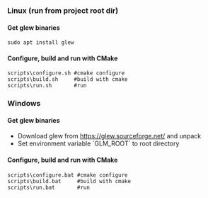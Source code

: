 

### Linux (run from project root dir)

#### Get glew binaries
    sudo apt install glew

#### Configure, build and run with CMake
    scripts\configure.sh #cmake configure
    scripts\build.sh     #build with cmake
    scripts\run.sh       #run
   
### Windows

#### Get glew binaries

- Download glew from https://glew.sourceforge.net/ and unpack
- Set environment variable ´GLM_ROOT´ to root directory

#### Configure, build and run with CMake

    scripts\configure.bat #cmake configure
    scripts\build.bat     #build with cmake
    scripts\run.bat       #run
